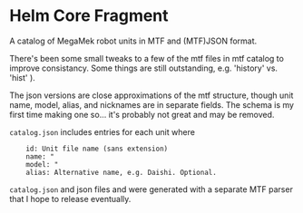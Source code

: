 # Helm Core Fragment

A catalog of MegaMek robot units in MTF and (MTF)JSON format.

There's been some small tweaks to a few of the mtf files in mtf catalog to improve consistancy. Some things are still outstanding, e.g. 'history' vs. 'hist' ).

The json versions are close approximations of the mtf structure, though unit name, model, alias, and nicknames are in separate fields. The schema is my first time making one so... it's probably not great and may be removed. 


`catalog.json` includes entries for each unit where
```
	id: Unit file name (sans extension)
	name: "
	model: "
	alias: Alternative name, e.g. Daishi. Optional.
```

`catalog.json` and json files and were generated with a separate MTF parser that I hope to release eventually. 
